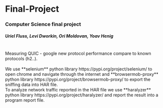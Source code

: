 # Final-Project
### Computer Science final project
##### Uriel Fluss, Levi Dworkin, Ori Moldovan, Yoav Henig
<br />
Measuring QUIC - google new protocol performance compare to known protocols (h2..).<br />
<br />
We use **selenium** python library https://pypi.org/project/selenium/ to open chrome and navigate through the internet and **browsermob-proxy** python library https://pypi.org/project/browsermob-proxy/ to export the sniffing data into HAR file.<br />
To analyze network traffic reported in the HAR file we use **haralyzer** python library https://pypi.org/project/haralyzer/ and report the result into a program report file.
